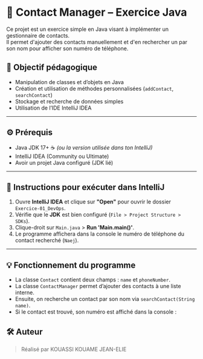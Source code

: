 # 📱 Contact Manager – Exercice Java

Ce projet est un exercice simple en Java visant à implémenter un gestionnaire de contacts.  
Il permet d'ajouter des contacts manuellement et d'en rechercher un par son nom pour afficher son numéro de téléphone.

## 🎯 Objectif pédagogique

- Manipulation de classes et d’objets en Java
- Création et utilisation de méthodes personnalisées (`addContact`, `searchContact`)
- Stockage et recherche de données simples
- Utilisation de l’IDE IntelliJ IDEA

---


## ⚙️ Prérequis

- Java JDK 17+ ☕ *(ou la version utilisée dans ton IntelliJ)*
- IntelliJ IDEA (Community ou Ultimate)
- Avoir un projet Java configuré (JDK lié)

---

## 🚀 Instructions pour exécuter dans IntelliJ

1. Ouvre **IntelliJ IDEA** et clique sur **"Open"** pour ouvrir le dossier `Exercice-01_DevOps`.
2. Vérifie que le **JDK** est bien configuré (`File > Project Structure > SDKs`).
3. Clique-droit sur `Main.java` > **Run 'Main.main()'**.
4. Le programme affichera dans la console le numéro de téléphone du contact recherché (`Naej`).

---

## 💡 Fonctionnement du programme

- La classe `Contact` contient deux champs : `name` et `phoneNumber`.
- La classe `ContactManager` permet d’ajouter des contacts à une liste interne.
- Ensuite, on recherche un contact par son nom via `searchContact(String name)`.
- Si le contact est trouvé, son numéro est affiché dans la console :

## 🛠️ Auteur

> Réalisé par KOUASSI KOUAME JEAN-ELIE